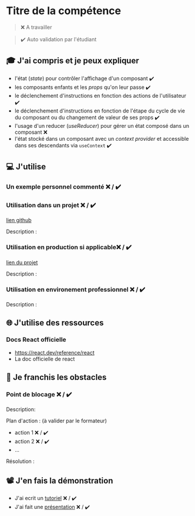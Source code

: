 # Titre de la compétence

> ❌ A travailler

> ✔️ Auto validation par l'étudiant

## 🎓 J'ai compris et je peux expliquer

- l'état (_state_) pour contrôler l'affichage d'un composant ✔️
- les composants enfants et les _props_ qu'on leur passe ✔️
- le déclenchement d'instructions en fonction des actions de l'utilisateur ✔️
- le déclenchement d'instructions en fonction de l'étape du cycle de vie du composant ou du changement de valeur de ses props ✔️
- l'usage d'un reducer (_useReducer_) pour gérer un état composé dans un composant ❌
- l'état stocké dans un composant avec un _context provider_ et accessible dans ses descendants via `useContext` ✔️

## 💻 J'utilise

### Un exemple personnel commenté ❌ / ✔️

### Utilisation dans un projet ❌ / ✔️

[lien github](...)

Description :

### Utilisation en production si applicable❌ / ✔️

[lien du projet](...)

Description :

### Utilisation en environement professionnel ❌ / ✔️

Description :

## 🌐 J'utilise des ressources

### Docs React officielle

- https://react.dev/reference/react
- La doc officielle de react

## 🚧 Je franchis les obstacles

### Point de blocage ❌ / ✔️

Description:

Plan d'action : (à valider par le formateur)

- action 1 ❌ / ✔️
- action 2 ❌ / ✔️
- ...

Résolution :

## 📽️ J'en fais la démonstration

- J'ai ecrit un [tutoriel](...) ❌ / ✔️
- J'ai fait une [présentation](...) ❌ / ✔️
